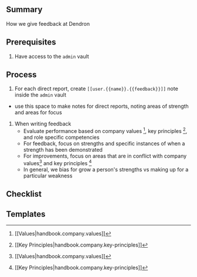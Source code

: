 
## Summary
<!-- What is this SOP about -->
How we give feedback at Dendron

## Prerequisites
1. Have access to the `admin` vault 

## Process
1. For each direct report, create `[[user.{{name}}.{{feedback}}]]` note inside the `admin` vault 
  - use this space to make notes for direct reports, noting areas of strength and areas for focus
1. When writing feedback
    - Evaluate performance based on company values [^1], key principles [^2], and role specific competencies
    - For feedback, focus on strengths and specific instances of when a strength has been demonstrated
    - For improvements, focus on areas that are in conflict with company values[^1] and key principles [^2]
    - In general, we bias for grow a person's strengths vs making up for a particular weakness

## Checklist
<!-- Should be used to do the task -->

## Templates
<!-- Any additional templates (eg. release notes) that might be used -->


[^1]: [[Values|handbook.company.values]]
[^2]: [[Key Principles|handbook.company.key-principles]]